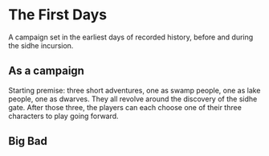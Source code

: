 # The First Days

A campaign set in the earliest days of recorded history, before and during the sidhe incursion.

## As a campaign

Starting premise: three short adventures, one as swamp people, one as lake people, one as dwarves. They all revolve around the discovery of the sidhe gate. After those three, the players can each choose one of their three characters to play going forward.


## Big Bad


